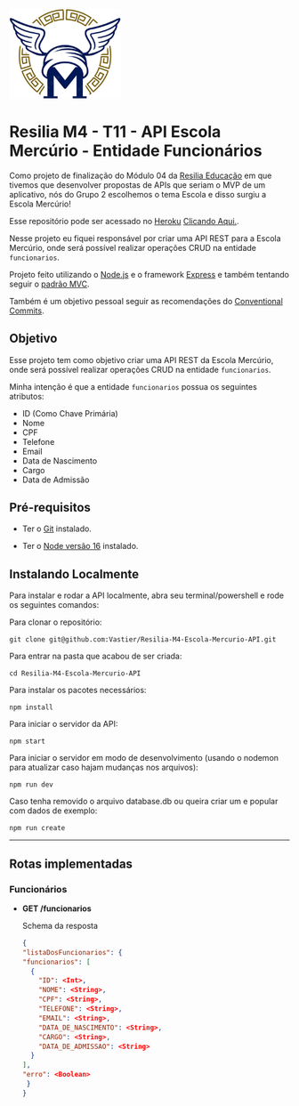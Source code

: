 <p align="left">
  <img src="./src/assets/escola-mercurio-logo.png" alt="Logo da Escola Mercúrio" width="200px">
</p>

# Resilia M4 - T11 - API Escola Mercúrio - Entidade Funcionários

Como projeto de finalização do Módulo 04 da [Resilia Educação](https://www.resilia.com.br/) em que tivemos que desenvolver propostas de APIs que seriam o MVP de um aplicativo, nós do Grupo 2 escolhemos o tema Escola e disso surgiu a Escola Mercúrio!

Esse repositório pode ser acessado no [Heroku](https://www.heroku.com) [Clicando Aqui.](https://resilia-m4-escola-mercurio-api.herokuapp.com/).

Nesse projeto eu fiquei responsável por criar uma API REST para a Escola Mercúrio, onde será possível realizar operações CRUD na entidade `funcionarios`.

Projeto feito utilizando o [Node.js](https://nodejs.org/) e o framework [Express](https://expressjs.com/) e também tentando seguir o [padrão MVC](https://pt.wikipedia.org/wiki/MVC).

Também é um objetivo pessoal seguir as recomendações do [Conventional Commits](https://www.conventionalcommits.org/pt-br/v1.0.0/).

## Objetivo

Esse projeto tem como objetivo criar uma API REST da Escola Mercúrio, onde será possível realizar operações CRUD na entidade `funcionarios`.

Minha intenção é que a entidade `funcionarios` possua os seguintes atributos:

- ID (Como Chave Primária)
- Nome
- CPF
- Telefone
- Email
- Data de Nascimento
- Cargo
- Data de Admissão

## Pré-requisitos

- Ter o [Git](https://git-scm.com/) instalado.

- Ter o [Node versão 16](https://nodejs.org/) instalado.

## Instalando Localmente

Para instalar e rodar a API localmente, abra seu terminal/powershell e rode os seguintes comandos:

Para clonar o repositório:

```pwsh
git clone git@github.com:Vastier/Resilia-M4-Escola-Mercurio-API.git
```

Para entrar na pasta que acabou de ser criada:

```pwsh
cd Resilia-M4-Escola-Mercurio-API
```

Para instalar os pacotes necessários:

```node
npm install
```

Para iniciar o servidor da API:

```node
npm start
```

Para iniciar o servidor em modo de desenvolvimento (usando o nodemon para atualizar caso hajam mudanças nos arquivos):

```node
npm run dev
```

Caso tenha removido o arquivo database.db ou queira criar um e popular com dados de exemplo:

```node
npm run create
```

---

## Rotas implementadas

### Funcionários

- **GET /funcionarios**

    Schema da resposta

    ```json
    {
  "listaDosFuncionarios": {
    "funcionarios": [
      {
        "ID": <Int>,
        "NOME": <String>,
        "CPF": <String>,
        "TELEFONE": <String>,
        "EMAIL": <String>,
        "DATA_DE_NASCIMENTO": <String>,
        "CARGO": <String>,
        "DATA_DE_ADMISSAO": <String>
      }
    ],
    "erro": <Boolean>
     }
   }
    ```
